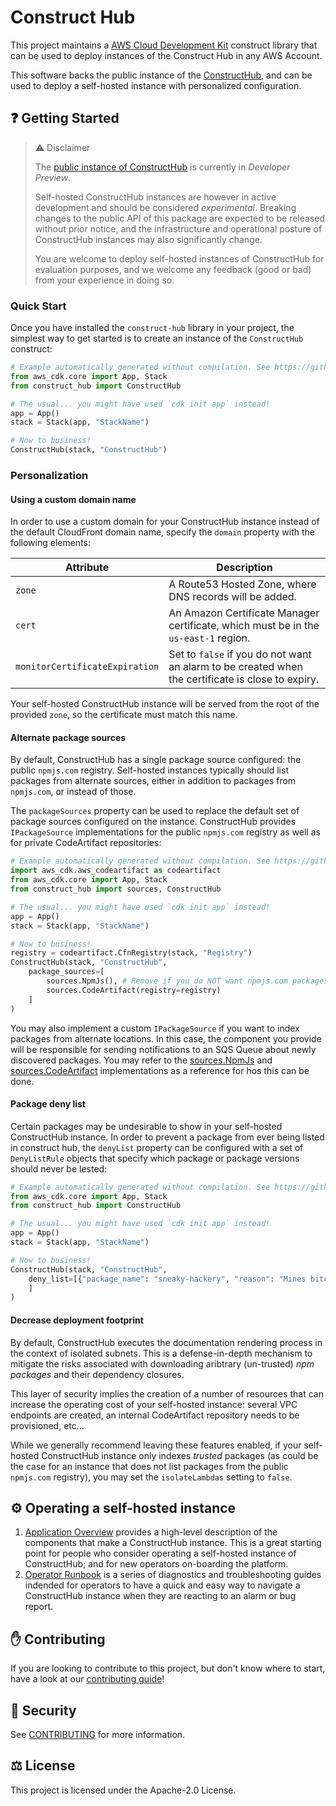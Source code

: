 # Construct Hub

This project maintains a [AWS Cloud Development Kit](https://github.com/aws/aws-cdk) construct library
that can be used to deploy instances of the Construct Hub in any AWS Account.

This software backs the public instance of the
[ConstructHub](https://constructs.dev), and can be used to deploy a self-hosted
instance with personalized configuration.

## :question: Getting Started

> :warning: Disclaimer
>
> The [public instance of ConstructHub](https://constructs.dev) is currently in
> *Developer Preview*.
>
> Self-hosted ConstructHub instances are however in active development and
> should be considered *experimental*. Breaking changes to the public API of
> this package are expected to be released without prior notice, and the
> infrastructure and operational posture of ConstructHub instances may also
> significantly change.
>
> You are welcome to deploy self-hosted instances of ConstructHub for evaluation
> purposes, and we welcome any feedback (good or bad) from your experience in
> doing so.

### Quick Start

Once you have installed the `construct-hub` library in your project, the
simplest way to get started is to create an instance of the `ConstructHub`
construct:

```python
# Example automatically generated without compilation. See https://github.com/aws/jsii/issues/826
from aws_cdk.core import App, Stack
from construct_hub import ConstructHub

# The usual... you might have used `cdk init app` instead!
app = App()
stack = Stack(app, "StackName")

# Now to business!
ConstructHub(stack, "ConstructHub")
```

### Personalization

#### Using a custom domain name

In order to use a custom domain for your ConstructHub instance instead of the
default CloudFront domain name, specify the `domain` property with the following
elements:

Attribute                     | Description
------------------------------|---------------------------------------------------------------------
`zone`                        | A Route53 Hosted Zone, where DNS records will be added.
`cert`                        | An Amazon Certificate Manager certificate, which must be in the `us-east-1` region.
`monitorCertificateExpiration`| Set to `false` if you do not want an alarm to be created when the certificate is close to expiry.

Your self-hosted ConstructHub instance will be served from the root of the
provided `zone`, so the certificate must match this name.

#### Alternate package sources

By default, ConstructHub has a single package source configured: the public
`npmjs.com` registry. Self-hosted instances typically should list packages from
alternate sources, either in addition to packages from `npmjs.com`, or instead
of those.

The `packageSources` property can be used to replace the default set of package
sources configured on the instance. ConstructHub provides `IPackageSource`
implementations for the public `npmjs.com` registry as well as for private
CodeArtifact repositories:

```python
# Example automatically generated without compilation. See https://github.com/aws/jsii/issues/826
import aws_cdk.aws_codeartifact as codeartifact
from aws_cdk.core import App, Stack
from construct_hub import sources, ConstructHub

# The usual... you might have used `cdk init app` instead!
app = App()
stack = Stack(app, "StackName")

# Now to business!
registry = codeartifact.CfnRegistry(stack, "Registry")
ConstructHub(stack, "ConstructHub",
    package_sources=[
        sources.NpmJs(), # Remove if you do NOT want npmjs.com packages
        sources.CodeArtifact(registry=registry)
    ]
)
```

You may also implement a custom `IPackageSource` if you want to index packages
from alternate locations. In this case, the component you provide will be
responsible for sending notifications to an SQS Queue about newly discovered
packages. You may refer to the [sources.NpmJs](src/package-sources/npmjs.ts) and [sources.CodeArtifact](src/package-sources/code-artifact.ts)
implementations as a reference for hos this can be done.

#### Package deny list

Certain packages may be undesirable to show in your self-hosted ConstructHub
instance. In order to prevent a package from ever being listed in construct hub,
the `denyList` property can be configured with a set of `DenyListRule` objects
that specify which package or package versions should never be lested:

```python
# Example automatically generated without compilation. See https://github.com/aws/jsii/issues/826
from aws_cdk.core import App, Stack
from construct_hub import ConstructHub

# The usual... you might have used `cdk init app` instead!
app = App()
stack = Stack(app, "StackName")

# Now to business!
ConstructHub(stack, "ConstructHub",
    deny_list=[{"package_name": "sneaky-hackery", "reason": "Mines bitcoins wherever it gets installed"}, {"package_name": "bad-release", "version": "1.2.3", "reason": "CVE-####-#####"}
    ]
)
```

#### Decrease deployment footprint

By default, ConstructHub executes the documentation rendering process in the
context of isolated subnets. This is a defense-in-depth mechanism to mitigate
the risks associated with downloading aribtrary (un-trusted) *npm packages* and
their dependency closures.

This layer of security implies the creation of a number of resources that can
increase the operating cost of your self-hosted instance: several VPC endpoints
are created, an internal CodeArtifact repository needs to be provisioned, etc...

While we generally recommend leaving these features enabled, if your self-hosted
ConstructHub instance only indexes *trusted* packages (as could be the case for
an instance that does not list packages from the public `npmjs.com` registry),
you may set the `isolateLambdas` setting to `false`.

## :gear: Operating a self-hosted instance

1. [Application Overview](./docs/application-overview.md) provides a high-level
   description of the components that make a ConstructHub instance. This is a
   great starting point for people who consider operating a self-hosted instance
   of ConstructHub; and for new operators on-boarding the platform.
2. [Operator Runbook](./docs/operator-runbook.md) is a series of diagnostics and
   troubleshooting guides indended for operators to have a quick and easy way to
   navigate a ConstructHub instance when they are reacting to an alarm or bug
   report.

## :raised_hand: Contributing

If you are looking to contribute to this project, but don't know where to start,
have a look at our [contributing guide](CONTRIBUTING.md)!

## :cop: Security

See [CONTRIBUTING](CONTRIBUTING.md#security-issue-notifications) for more
information.

## :balance_scale: License

This project is licensed under the Apache-2.0 License.
